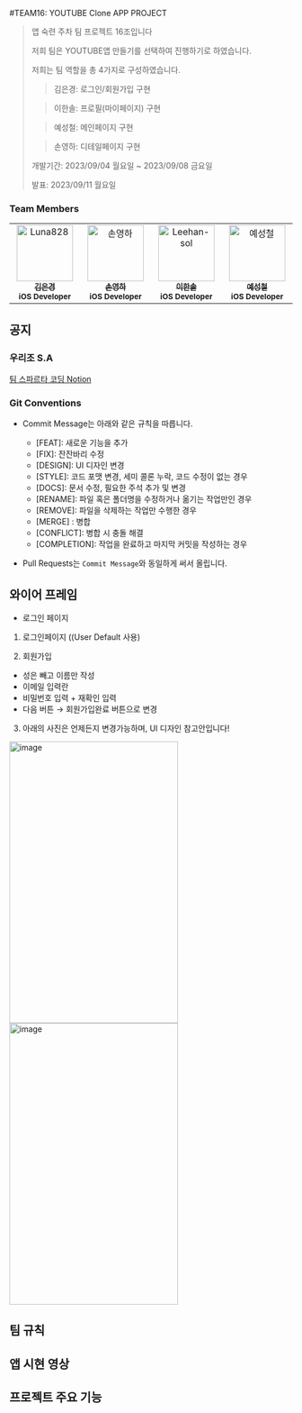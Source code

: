 #TEAM16: YOUTUBE Clone APP PROJECT
> 앱 숙련 주차 팀 프로젝트 16조입니다
>
> 저희 팀은 YOUTUBE앱 만들기를 선택하여 진행하기로 하였습니다.
>
> 저희는 팀 역할을 총 4가지로 구성하였습니다.
>
> >김은경: 로그인/회원가입 구현
>
> >이한솔: 프로필(마이페이지) 구현
>
> >예성철: 메인페이지 구현
>
> >손영하: 디테일페이지 구현
>
> 개발기간: 2023/09/04 월요일 ~ 2023/09/08 금요일
>
> 발표: 2023/09/11 월요일
### Team Members
<table>
  <tbody>
    <tr>
     <td align="center" valign="top" width="14.28%">
       <a href="https://github.com/Luna828">
       <img src="https://avatars.githubusercontent.com/u/93186591?v=4" width="100px;" alt="Luna828"/>
       <br />
         <sub>
           <b>김은경</b>
         </sub>
       </a>
       <br />
       <sub>
           <b>iOS Developer</b>
       </sub>
       <br />
     </td>
     <td align="center" valign="top" width="14.28%">
       <a href="https://github.com/Sonyeongha">
       <img src="https://avatars.githubusercontent.com/u/139095805?v=4" width="100px;" alt="손영하"/>
       <br />
         <sub>
           <b>손영하</b>
         </sub>
       </a>
       <br />
       <sub>
           <b>iOS Developer</b>
       </sub>
       <br />
    </td>
      <td align="center" valign="top" width="14.28%">
       <a href="https://github.com/Leehan-sol">
       <img src="https://avatars.githubusercontent.com/u/139109343?v=4" width="100px;" alt="Leehan-sol"/>
       <br />
         <sub>
           <b>이한솔</b>
         </sub>
       </a>
       <br />
       <sub>
           <b>iOS Developer</b>
       </sub>
       <br />
    </td>
      <td align="center" valign="top" width="14.28%">
       <a href="https://github.com/DearYesang">
       <img src="https://avatars.githubusercontent.com/u/139317652?v=4" width="100px;" alt="예성철"/>
       <br />
         <sub>
           <b>예성철</b>
         </sub>
       </a>
       <br />
       <sub>
           <b>iOS Developer</b>
       </sub>
       <br />
    </td>
  </tbody>
</table>

## 공지
### 우리조 S.A
[팀 스파르타 코딩 Notion](https://teamsparta.notion.site/16-S-A-f4295d96d7734331b805a79c95af2c12)
### Git Conventions
- Commit Message는 아래와 같은 규칙을 따릅니다.
    * [FEAT]: 새로운 기능을 추가
    * [FIX]: 잔잔바리 수정
    * [DESIGN]: UI 디자인 변경
    * [STYLE]: 코드 포맷 변경, 세미 콜론 누락, 코드 수정이 없는 경우
    * [DOCS]: 문서 수정, 필요한 주석 추가 및 변경
    * [RENAME]: 파일 혹은 폴더명을 수정하거나 옮기는 작업만인 경우
    * [REMOVE]: 파일을 삭제하는 작업만 수행한 경우
    * [MERGE] : 병합
    * [CONFLICT]: 병합 시 충돌 해결
    * [COMPLETION]: 작업을 완료하고 마지막 커밋을 작성하는 경우
    
- Pull Requests는 `Commit Message`와 동일하게 써서 올립니다.

## 와이어 프레임
- 로그인 페이지 
1. 로그인페이지 ((User Default 사용)

2. 회원가입
- 성은 빼고 이름만 작성
- 이메일 입력란
- 비밀번호 입력 + 재확인 입력
- 다음 버튼 → 회원가입완료 버튼으로 변경
  
3. 아래의 사진은 언제든지 변경가능하며, UI 디자인 참고안입니다!
 <img width="300" height ="500" alt="image" src="https://github.com/Leehan-sol/TEAM16_YoutubeApp/assets/139109343/19a0a0d3-ff13-488a-b314-5a053bead9e6">
<img width="300" height ="500" alt="image" src="https://github.com/Leehan-sol/TEAM16_YoutubeApp/assets/139109343/66a66cac-41a3-489d-84b8-55968b94eccc">

  


## 팀 규칙

## 앱 시현 영상

## 프로젝트 주요 기능

